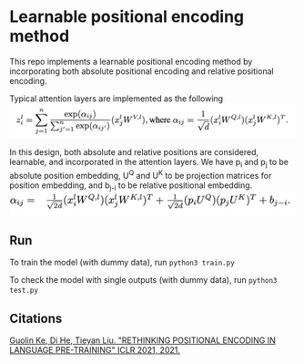 # Learnable positional encoding method
This repo implements a learnable positional encoding method by incorporating both absolute positional encoding and relative positional encoding. 

Typical attention layers are implemented as the following
![alt text](https://github.com/Muhanzhang10/learnable_positional_encoding_method/blob/master/images/attention.png)

In this design, both absolute and relative positions are considered, learnable, and incorporated in the attention layers. We have p<sub>i</sub> and p<sub>j</sub> to be absolute position embedding, U<sup>Q</sup> and U<sup>K</sup> to be projection matrices for position embedding, and b<sub>j-i</sub> to be relative positional embedding.
![alt text](https://github.com/Muhanzhang10/learnable_positional_encoding_method/blob/master/images/design.png)

## Run
To train the model (with dummy data), run 
`python3 train.py`

To check the model with single outputs (with dummy data), run
`python3 test.py`

## Citations
[Guolin Ke, Di He, Tieyan Liu. "RETHINKING POSITIONAL ENCODING IN LANGUAGE PRE-TRAINING" ICLR 2021, 2021.](https://arxiv.org/pdf/2006.15595.pdf)
